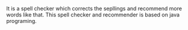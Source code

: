 It is a spell checker which corrects the sepllings and recommend more words like that.
This spell checker and recommender is based on java programing.
